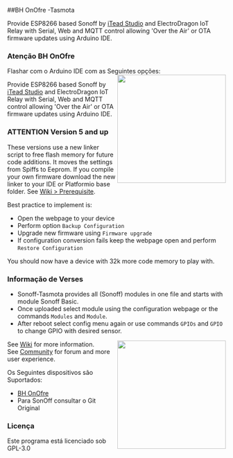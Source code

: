 ##BH OnOfre -Tasmota


Provide ESP8266 based Sonoff by [iTead Studio](https://www.itead.cc/) and ElectroDragon IoT Relay with Serial, Web and MQTT control allowing 'Over the Air' or OTA firmware updates using Arduino IDE.

### Atenção BH OnOfre

Flashar com o Arduino IDE com as Seguintes opções:
<img src="https://lh3.googleusercontent.com/1D4MX6Chg6HYpotD4_P3lpTCpwNwIEr1wtMsXeFZC7-QQwHTO_8-kngoJAhQjW7amcUG9b91o3M3pWhHpFQoDIid5NMMuPQ5cXthHs5SGvrf553h8I27NSjw5anjMmWEkty7r9zEuko8rjJe8Cupzv1WZh9vbGTlJHlC0U3lpT72eBDFS3S85yVn7WYmL_tTz-PJCOJEyFP5KxnXuOvLKq_byC5dA_JwCsxkg7ytcHZ1VLgf7Z_ESC1ghGWYUEx3AS6AdQP5745ctidPmVPnbIzIUaFP2w2DGDCLXUlQ-7y8G1jotMThUSEDZXm6pPpaXIO2EvkLvLk2Fmf8X29Hm4DmstECL8MLAUNdfdP4HXCVLnY_RsRUk1kGQ1HuhIakj07KD-tySJZDthLg6_4YlLA3Ct-SNva8UM3O9Y42dXK6wBauqHsCld8j3RnPYcfNvj3zTj0PZcbo8xOnNchum2PnuVktSrTlkFGH2pXEp2X8v5gHXPuDQkdX4V6hvCdGz7hXO5Nf_5IDgZeaicNJyo6z0_FV32VPG076hyjQ4DS0yiYk3QmEs4q0wIKSQsQAxA9jVR4pubM7pkVs-FirDPagAEOger4PaFTtaQo=w666-h526-no" width="250" align="right" />

Provide ESP8266 based Sonoff by [iTead Studio](https://www.itead.cc/) and ElectroDragon IoT Relay with Serial, Web and MQTT control allowing 'Over the Air' or OTA firmware updates using Arduino IDE.

### ATTENTION Version 5 and up

These versions use a new linker script to free flash memory for future code additions. It moves the settings from Spiffs to Eeprom. If you compile your own firmware download the new linker to your IDE or Platformio base folder. See [Wiki > Prerequisite](https://github.com/arendst/Sonoff-Tasmota/wiki/Prerequisite).

Best practice to implement is:
- Open the webpage to your device
- Perform option ``Backup Configuration``
- Upgrade new firmware using ``Firmware upgrade``
- If configuration conversion fails keep the webpage open and perform ``Restore Configuration``

You should now have a device with 32k more code memory to play with.

### Informação de Verses

- Sonoff-Tasmota provides all (Sonoff) modules in one file and starts with module Sonoff Basic.
- Once uploaded select module using the configuration webpage or the commands ```Modules``` and ```Module```.
- After reboot select config menu again or use commands ```GPIOs``` and ```GPIO``` to change GPIO with desired sensor.

<img src="http://www.bhonofre.pt/javax.faces.resource/images/onofre.png.xhtml?ln=apollo-layout" width="250" align="right" />

See [Wiki](https://github.com/arendst/Sonoff-Tasmota/wiki) for more information.<br />
See [Community](https://groups.google.com/d/forum/sonoffusers) for forum and more user experience.

Os Seguintes dispositivos são Suportados:
- [BH OnOfre](http://www.bhonofre.pt)
- Para SonOff consultar o Git Original

### Licença

Este programa está licenciado sob GPL-3.0
